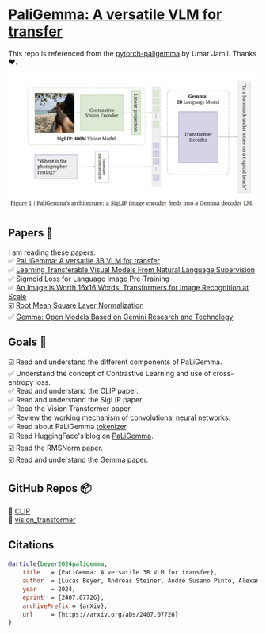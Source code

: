 # [PaliGemma: A versatile VLM for transfer](https://arxiv.org/pdf/2407.07726)  
This repo is referenced from the [pytorch-paligemma](https://github.com/hkproj/pytorch-paligemma) by Umar Jamil. Thanks ❤️. 

![](assets/image.png)


## Papers 📄  
I am reading these papers:  
✅ [PaLiGemma: A versatile 3B VLM for transfer](https://arxiv.org/pdf/2407.07726)  
✅ [Learning Transferable Visual Models From Natural Language Supervision](https://arxiv.org/pdf/2103.00020)  
✅ [Sigmoid Loss for Language Image Pre-Training](https://arxiv.org/pdf/2303.15343)  
✅ [An Image is Worth 16x16 Words: Transformers for Image Recognition at Scale](https://arxiv.org/abs/2010.11929)  
☑️ [Root Mean Square Layer Normalization](https://arxiv.org/abs/1910.07467)  
✅ [Gemma: Open Models Based on Gemini Research and Technology](https://arxiv.org/pdf/2403.08295)  


## Goals 🎯
☑️ Read and understand the different components of PaLiGemma.  
✅ Understand the concept of Contrastive Learning and use of cross-entropy loss.  
✅ Read and understand the CLIP paper.  
✅ Read and understand the SigLIP paper.  
✅ Read the Vision Transformer paper.  
✅ Review the working mechanism of convolutional neural networks.  
✅ Read about PaLiGemma [tokenizer](https://github.com/google-research/big_vision/blob/main/big_vision/configs/proj/paligemma/README.md#tokenizer).  
☑️ Read HuggingFace's blog on [PaLiGemma](https://huggingface.co/blog/paligemma).  
☑️ Read the RMSNorm paper.  
☑️ Read and understand the Gemma paper.  


## GitHub Repos 📦  
🔗 [CLIP](https://github.com/OpenAI/CLIP)  
🔗 [vision_transformer](https://github.com/google-research/vision_transformer)  


## Citations  
```bibtex
@article{beyer2024paligemma,
    title   = {PaLiGemma: A versatile 3B VLM for transfer},
    author  = {Lucas Beyer, Andreas Steiner, André Susano Pinto, Alexander Kolesnikov, Xiao Wang, Daniel Salz, Maxim Neumann, Ibrahim Alabdulmohsin, Michael Tschannen, Emanuele Bugliarello, Thomas Unterthiner, Daniel Keysers, Skanda Koppula, Fangyu Liu, Adam Grycner, Alexey Gritsenko, Neil Houlsby, Manoj Kumar, Keran Rong, Julian Eisenschlos, Rishabh Kabra, Matthias Bauer, Matko Bošnjak, Xi Chen, Matthias Minderer, Paul Voigtlaender, Ioana Bica, Ivana Balazevic, Joan Puigcerver, Pinelopi Papalampidi, Olivier Henaff, Xi Xiong, Radu Soricut, Jeremiah Harmsen, Xiaohua Zhai},
    year    = 2024,
    eprint  = {2407.07726},
    archivePrefix = {arXiv},
    url     = {https://arxiv.org/abs/2407.07726}
}